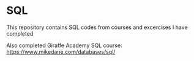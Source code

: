 # SQL
This repository contains SQL codes from courses and excercises I have completed

Also completed Giraffe Academy SQL course: https://www.mikedane.com/databases/sql/
